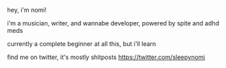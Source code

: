hey, i'm nomi!

i'm a musician, writer, and wannabe developer, powered by spite and adhd meds

currently a complete beginner at all this, but i'll learn

find me on twitter, it's mostly shitposts https://twitter.com/sleepynomi
